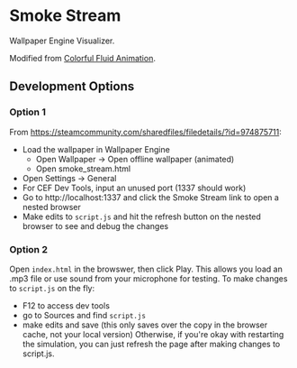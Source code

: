 # Smoke Stream

Wallpaper Engine Visualizer.

Modified from [Colorful Fluid Animation](https://github.com/Delivator/WebGL-Fluid-Simulation).

## Development Options

### Option 1
From https://steamcommunity.com/sharedfiles/filedetails/?id=974875711:
- Load the wallpaper in Wallpaper Engine
  - Open Wallpaper -> Open offline wallpaper (animated)
  - Open smoke_stream.html
- Open Settings -> General
- For CEF Dev Tools, input an unused port (1337 should work) 
- Go to http://localhost:1337 and click the Smoke Stream link to open a nested browser
- Make edits to `script.js` and hit the refresh button on the nested browser to see and debug the changes


### Option 2
Open `index.html` in the browswer, then click Play.
This allows you load an .mp3 file or use sound from your microphone for testing.
To make changes to `script.js` on the fly:
- F12 to access dev tools
- go to Sources and find `script.js`
- make edits and save (this only saves over the copy in the browser cache, not your local version)
Otherwise, if you're okay with restarting the simulation, you can just refresh the page after making changes to script.js.
